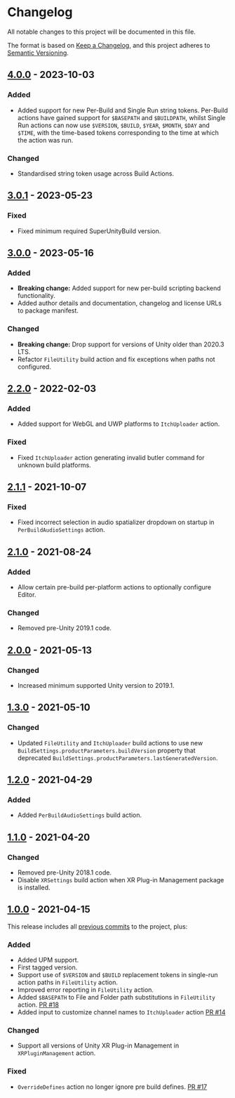 # Changelog

All notable changes to this project will be documented in this file.

The format is based on [Keep a Changelog](https://keepachangelog.com/en/1.0.0/),
and this project adheres to [Semantic Versioning](https://semver.org/spec/v2.0.0.html).

<!-- ## [Unreleased] -->

## [4.0.0] - 2023-10-03

### Added

-   Added support for new Per-Build and Single Run string tokens. Per-Build actions have gained support for `$BASEPATH` and `$BUILDPATH`, whilst Single Run actions can now use `$VERSION`, `$BUILD`, `$YEAR`, `$MONTH`, `$DAY` and `$TIME`, with the time-based tokens corresponding to the time at which the action was run.

### Changed

-   Standardised string token usage across Build Actions.

## [3.0.1] - 2023-05-23

### Fixed

-   Fixed minimum required SuperUnityBuild version.

## [3.0.0] - 2023-05-16

### Added

-   **Breaking change:** Added support for new per-build scripting backend functionality.
-   Added author details and documentation, changelog and license URLs to package manifest.

### Changed

-   **Breaking change:** Drop support for versions of Unity older than 2020.3 LTS.
-   Refactor `FileUtility` build action and fix exceptions when paths not configured.

## [2.2.0] - 2022-02-03

### Added

-   Added support for WebGL and UWP platforms to `ItchUploader` action.

### Fixed

-   Fixed `ItchUploader` action generating invalid butler command for unknown build platforms.

## [2.1.1] - 2021-10-07

### Fixed

-   Fixed incorrect selection in audio spatializer dropdown on startup in `PerBuildAudioSettings` action.

## [2.1.0] - 2021-08-24

### Added

-   Allow certain pre-build per-platform actions to optionally configure Editor.

### Changed

-   Removed pre-Unity 2019.1 code.

## [2.0.0] - 2021-05-13

### Changed

-   Increased minimum supported Unity version to 2019.1.

## [1.3.0] - 2021-05-10

### Changed

-   Updated `FileUtility` and `ItchUploader` build actions to use new `BuildSettings.productParameters.buildVersion` property that deprecated `BuildSettings.productParameters.lastGeneratedVersion`.

## [1.2.0] - 2021-04-29

### Added

-   Added `PerBuildAudioSettings` build action.

## [1.1.0] - 2021-04-20

### Changed

-   Removed pre-Unity 2018.1 code.
-   Disable `XRSettings` build action when XR Plug-in Management package is installed.

## [1.0.0] - 2021-04-15

This release includes all [previous commits][1.0.0] to the project, plus:

### Added

-   Added UPM support.
-   First tagged version.
-   Support use of `$VERSION` and `$BUILD` replacement tokens in single-run action paths in `FileUtility` action.
-   Improved error reporting in `FileUtility` action.
-   Added `$BASEPATH` to File and Folder path substitutions in `FileUtility` action. [PR #18](https://github.com/superunitybuild/buildactions/pull/18)
-   Added input to customize channel names to `ItchUploader` action [PR #14](https://github.com/superunitybuild/buildactions/pull/14)

### Changed

-   Support all versions of Unity XR Plug-in Management in `XRPluginManagement` action.

### Fixed

-   `OverrideDefines` action no longer ignore pre build defines. [PR #17](https://github.com/superunitybuild/buildactions/pull/17)

[unreleased]: https://github.com/superunitybuild/buildactions/compare/v4.0.0...HEAD
[4.0.0]: https://github.com/superunitybuild/buildactions/compare/v3.0.1...v4.0.0
[3.0.1]: https://github.com/superunitybuild/buildactions/compare/v3.0.0...v3.0.1
[3.0.0]: https://github.com/superunitybuild/buildactions/compare/v2.2.0...v3.0.0
[2.2.0]: https://github.com/superunitybuild/buildactions/compare/v2.1.1...v2.2.0
[2.1.1]: https://github.com/superunitybuild/buildactions/compare/v2.1.0...v2.1.1
[2.1.0]: https://github.com/superunitybuild/buildactions/compare/v2.0.0...v2.1.0
[2.0.0]: https://github.com/superunitybuild/buildactions/compare/v1.3.0...v2.0.0
[1.3.0]: https://github.com/superunitybuild/buildactions/compare/v1.2.0...v1.3.0
[1.2.0]: https://github.com/superunitybuild/buildactions/compare/v1.1.0...v1.2.0
[1.1.0]: https://github.com/superunitybuild/buildactions/compare/v1.0.0...v1.1.0
[1.0.0]: https://github.com/superunitybuild/buildactions/compare/5951d33...v1.0.0

